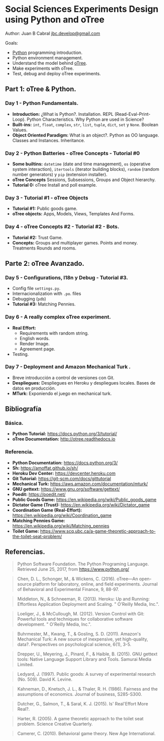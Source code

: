 # Social Sciences Experiments Design using Python and oTree

Author: Juan B Cabral jbc.develop@gmail.com

Goals:

- [Python](http://python.org) programming introduction.
- Python environment management.
- Understand the model behind [oTree](http://www.otree.org/).
- Make experiments with oTree.
- Test, debug and deploy oTree experiments.


## Part 1: oTree & Python.

### Day 1 - Python Fundamentals.

- **Introduction:** ¿What is Python?. Installation. REPL (Read-Eval-Print-Loop).
Python Characteristics. Why Python are used in Science?
- **Built-ins:** `int`, `float`, `complex`, `str`, `list`, `tuple`,
`dict`, `set` y `None`. Boolean Values.
- **Object Oriented Paradigm:** What is an object?. Python as OO language.
  Classes and Instances. Inheritance.


### Day 2 - Python Batteries - oTree Concepts - Tutorial #0

- **Some builtins:** `datetime` (date and time management),
  `os` (operative system interaction),
  `itertools` (iterator building blocks),
  `random` (random number generators) y `pip` (extension installer).
- **oTree Concepts** Sessions, Subsessions, Groups and Object hierarchy.
- **Tutorial 0:** oTree Install and poll example.


### Day 3 - Tutorial #1 - oTree Objects

- **Tutorial #1:** Public goods game.
- **oTree objects:** Apps, Models, Views, Templates And Forms.


### Day 4 -  oTree Concepts #2 - Tutorial #2 - Bots.

- **Tutorial #2:** Trust Game.
- **Concepts:** Groups and multiplayer games. Points and money. Treatments
  Rounds and rooms.


## Parte 2: oTree Avanzado.

### Day 5 - Configurations, I18n y Debug - Tutorial \#3.

- Config file `settings.py`.
- Internacionalization with  `.po`. files
- Debugging (`pdb`)
- **Tutorial #3:** Matching Pennies.


### Day 6 - A really complex oTree experiment.

-   **Real Effort:**
    -   Requirements with random string.
    -   English words.
    -   Render Image.
    -   Agreement page.
-   Testing.


### Day 7 - Deployment and Amazon Mechanical Turk .

- Breve introducción a control de versiones con Git.
- **Despliegues:** Despliegues en Heroku y despliegues locales. Bases de datos
en producción.
- **MTurk:** Exponiendo el juego en mechanical turk.


## Bibliografía

### Básica.

- **Python Tutorial:** https://docs.python.org/3/tutorial/
- **oTree Documentation:** http://otree.readthedocs.io

### Referencia.

- **Python Documentation:** https://docs.python.org/3/
- **Sh:** https://amoffat.github.io/sh/
- **Heroku Dev Center:** https://devcenter.heroku.com
- **Git Tutorial:** https://git-scm.com/docs/gittutorial
- **Mechanical Turk:** https://aws.amazon.com/documentation/mturk/
- **GNU gettext:** https://www.gnu.org/software/gettext/
- **Poedit:** https://poedit.net/
- **Public Goods Game:** https://en.wikipedia.org/wiki/Public_goods_game
- **Dictator Game (Trust):** https://en.wikipedia.org/wiki/Dictator_game
- **Coordination Game (Real-Effort):** https://en.wikipedia.org/wiki/Coordination_game
- **Matching Pennies Game:** https://en.wikipedia.org/wiki/Matching_pennies
- **Toilet Game:** https://www.scq.ubc.ca/a-game-theoretic-approach-to-the-toilet-seat-problem/


## Referencias.

> Python Software Foundation. The Python Programing Language. Retrieved June
  25, 2017, from https://www.python.org/

> Chen, D. L., Schonger, M., & Wickens, C. (2016). oTree—An open-source
  platform for laboratory, online, and field experiments. Journal of Behavioral
  and Experimental Finance, 9, 88-97.

> Middleton, N., & Schneeman, R. (2013). Heroku: Up and Running: Effortless
  Application Deployment and Scaling. " O'Reilly Media, Inc.".

> Loeliger, J., & McCullough, M. (2012). Version Control with Git: Powerful
  tools and techniques for collaborative software development. "
  O'Reilly Media, Inc.".

> Buhrmester, M., Kwang, T., & Gosling, S. D. (2011). Amazon's Mechanical
  Turk: A new source of inexpensive, yet high-quality, data?. Perspectives on
  psychological science, 6(1), 3-5.

> Drepper, U., Meyering, J., Pinard, F., & Haible, B. (2015). GNU gettext
  tools: Native Language Support Library and Tools. Samurai Media Limited.

> Ledyard, J. (1997). Public goods: A survey of experimental research
  (No. 509). David K. Levine.

> Kahneman, D., Knetsch, J. L., & Thaler, R. H. (1986). Fairness and the
  assumptions of economics. Journal of business, S285-S300.

> Dutcher, G., Salmon, T., & Saral, K. J. (2015). Is' Real'Effort More Real?.

> Harter, R. (2005). A game theoretic approach to the toilet seat
  problem. Science Creative Quarterly.

> Camerer, C. (2010). Behavioral game theory. New Age International.
